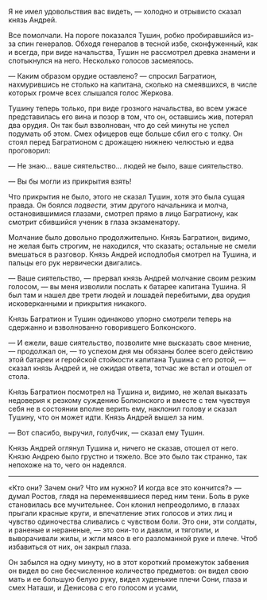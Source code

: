 Я не имел удовольствия вас видеть, — холодно и отрывисто сказал князь Андрей.

Все помолчали. На пороге показался Тушин, робко пробиравшийся из-за спин генералов. Обходя генералов в тесной избе, сконфуженный, как и всегда, при виде начальства, Тушин не рассмотрел древка знамени и спотыкнулся на него. Несколько голосов засмеялось.

— Каким образом орудие оставлено? — спросил Багратион, нахмурившись не столько на капитана, сколько на смеявшихся, в числе которых громче всех слышался голос Жеркова.

Тушину теперь только, при виде грозного начальства, во всем ужасе представилась его вина и позор в том, что он, оставшись жив, потерял два орудия. Он так был взволнован, что до сей минуты не успел подумать об этом. Смех офицеров еще больше сбил его с толку. Он стоял перед Багратионом с дрожащею нижнею челюстью и едва проговорил:

— Не знаю… ваше сиятельство… людей не было, ваше сиятельство.

— Вы бы могли из прикрытия взять!

Что прикрытия не было, этого не сказал Тушин, хотя это была сущая правда. Он боялся *подвести,* этим другого начальника и молча, остановившимися глазами, смотрел прямо в лицо Багратиону, как смотрит сбившийся ученик в глаза экзаменатору.

Молчание было довольно продолжительно. Князь Багратион, видимо, не желая быть строгим, не находился, что сказать; остальные не смели вмешаться в разговор. Князь Андрей исподлобья смотрел на Тушина, и пальцы его рук нервически двигались.

— Ваше сиятельство, — прервал князь Андрей молчание своим резким голосом, — вы меня изволили послать к батарее капитана Тушина. Я был там и нашел две трети людей и лошадей перебитыми, два орудия исковерканными и прикрытия никакого.

Князь Багратион и Тушин одинаково упорно смотрели теперь на сдержанно и взволнованно говорившего Болконского.

— И ежели, ваше сиятельство, позволите мне высказать свое мнение, — продолжал он, — то успехом дня мы обязаны более всего действию этой батареи и геройской стойкости капитана Тушина с его ротой, — сказал князь Андрей и, не ожидая ответа, тотчас же встал и отошел от стола.

Князь Багратион посмотрел на Тушина и, видимо, не желая выказать недоверия к резкому суждению Болконского и вместе с тем чувствуя себя не в состоянии вполне верить ему, наклонил голову и сказал Тушину, что он может идти. Князь Андрей вышел за ним.

— Вот спасибо, выручил, голубчик, — сказал ему Тушин.

Князь Андрей оглянул Тушина и, ничего не сказав, отошел от него. Князю Андрею было грустно и тяжело. Все это было так странно, так непохоже на то, чего он надеялся.

------------------------------------------------------------------------

«Кто они? Зачем они? Что им нужно? И когда все это кончится?» — думал Ростов, глядя на переменявшиеся перед ним тени. Боль в руке становилась все мучительнее. Сон клонил непреодолимо, в глазах прыгали красные круги, и впечатление этих голосов и этих лиц и чувство одиночества сливались с чувством боли. Это они, эти солдаты, и раненые и нераненые, — это они-то и давили, и тяготили, и выворачивали жилы, и жгли мясо в его разломанной руке и плече. Чтоб избавиться от них, он закрыл глаза.

Он забылся на одну минуту, но в этот короткий промежуток забвения он видел во сне бесчисленное количество предметов: он видел свою мать и ее большую белую руку, видел худенькие плечи Сони, глаза и смех Наташи, и Денисова с его голосом и усами,

